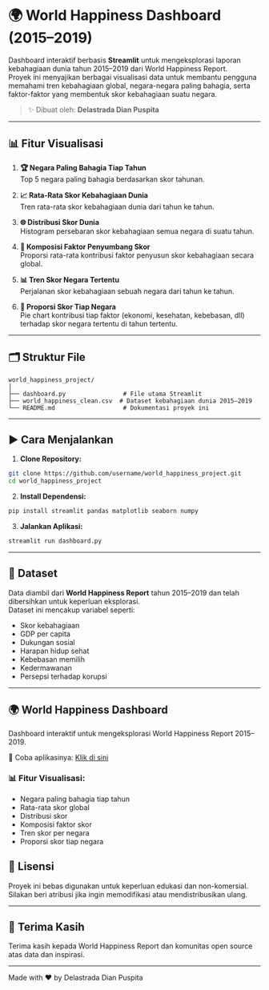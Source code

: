 # 🌍 World Happiness Dashboard (2015–2019)

Dashboard interaktif berbasis **Streamlit** untuk mengeksplorasi laporan kebahagiaan dunia tahun 2015–2019 dari World Happiness Report.  
Proyek ini menyajikan berbagai visualisasi data untuk membantu pengguna memahami tren kebahagiaan global, negara-negara paling bahagia, serta faktor-faktor yang membentuk skor kebahagiaan suatu negara.

> ✨ Dibuat oleh: **Delastrada Dian Puspita**

---

## 📊 Fitur Visualisasi

1. **🏆 Negara Paling Bahagia Tiap Tahun**  
   Top 5 negara paling bahagia berdasarkan skor tahunan.

2. **📈 Rata-Rata Skor Kebahagiaan Dunia**  
   Tren rata-rata skor kebahagiaan dunia dari tahun ke tahun.

3. **🌐 Distribusi Skor Dunia**  
   Histogram persebaran skor kebahagiaan semua negara di suatu tahun.

4. **🧩 Komposisi Faktor Penyumbang Skor**  
   Proporsi rata-rata kontribusi faktor penyusun skor kebahagiaan secara global.

5. **📊 Tren Skor Negara Tertentu**  
   Perjalanan skor kebahagiaan sebuah negara dari tahun ke tahun.

6. **🧮 Proporsi Skor Tiap Negara**  
   Pie chart kontribusi tiap faktor (ekonomi, kesehatan, kebebasan, dll) terhadap skor negara tertentu di tahun tertentu.

---

## 🗂️ Struktur File

```
world_happiness_project/
│
├── dashboard.py                # File utama Streamlit
├── world_happiness_clean.csv  # Dataset kebahagiaan dunia 2015–2019
└── README.md                   # Dokumentasi proyek ini
```

---

## ▶️ Cara Menjalankan

1. **Clone Repository:**
```bash
git clone https://github.com/username/world_happiness_project.git
cd world_happiness_project
```

2. **Install Dependensi:**
```bash
pip install streamlit pandas matplotlib seaborn numpy
```

3. **Jalankan Aplikasi:**
```bash
streamlit run dashboard.py
```

---

## 🧠 Dataset

Data diambil dari **World Happiness Report** tahun 2015–2019 dan telah dibersihkan untuk keperluan eksplorasi.  
Dataset ini mencakup variabel seperti:

- Skor kebahagiaan
- GDP per capita
- Dukungan sosial
- Harapan hidup sehat
- Kebebasan memilih
- Kedermawanan
- Persepsi terhadap korupsi

---

## 🌍 World Happiness Dashboard

Dashboard interaktif untuk mengeksplorasi World Happiness Report 2015–2019.

🚀 Coba aplikasinya: [Klik di sini](https://dian-puspita-happiness-viz.streamlit.app)

### 📊 Fitur Visualisasi:
- Negara paling bahagia tiap tahun
- Rata-rata skor global
- Distribusi skor
- Komposisi faktor skor
- Tren skor per negara
- Proporsi skor tiap negara

## 📄 Lisensi

Proyek ini bebas digunakan untuk keperluan edukasi dan non-komersial.  
Silakan beri atribusi jika ingin memodifikasi atau mendistribusikan ulang.

---

## 🙌 Terima Kasih

Terima kasih kepada World Happiness Report dan komunitas open source atas data dan inspirasi.

---

Made with ❤️ by Delastrada Dian Puspita
